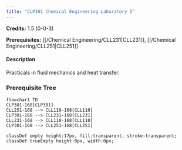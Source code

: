 ```yaml
---
title: "CLP301 Chemical Engineering Laboratory I"
---
```

**Credits:** 1.5 (0-0-3)

**Prerequisites:** [[/Chemical Engineering/CLL231|CLL231]], [[/Chemical Engineering/CLL251|CLL251]]

#### Description
Practicals in fluid mechanics and heat transfer.

### Prerequisite Tree

```mermaid
flowchart TD
CLP301-168[CLP301]
CLL251-168 --> CLL110-168[CLL110]
CLP301-168 --> CLL231-168[CLL231]
CLL231-168 --> CLL110-168[CLL110]
CLP301-168 --> CLL251-168[CLL251]

classDef empty height:17px, fill:transparent, stroke:transparent;
classDef trueEmpty height:0px, width:0px;
```